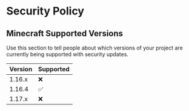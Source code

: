 # Security Policy

## Minecraft Supported Versions

Use this section to tell people about which versions of your project are
currently being supported with security updates.

| Version | Supported          |
| ------- | ------------------ |
| 1.16.x  | :x:                |
| 1.16.4  | :white_check_mark: |
| 1.17.x  | :x:                |
